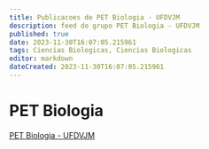 ```yaml
---
title: Publicacoes de PET Biologia - UFDVJM
description: feed do grupo PET Biologia - UFDVJM
published: true
date: 2023-11-30T16:07:05.215961
tags: Ciencias Biologicas, Ciencias Biologicas
editor: markdown
dateCreated: 2023-11-30T16:07:05.215961
---
```


# PET Biologia
[PET Biologia - UFDVJM](/grupo/284PETBiologiaUFDVJM.md)